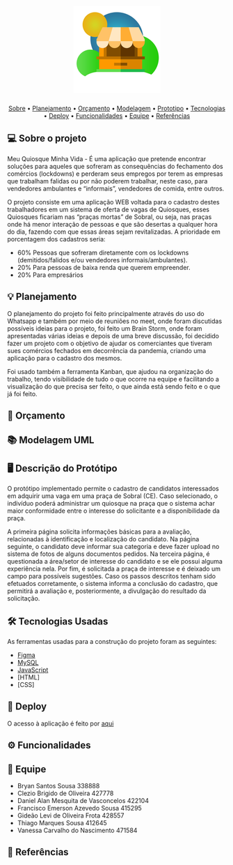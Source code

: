 </p>
<h1 align="center">
    <img alt="#MeuQiosqueMinhaVida" title="#MeuQuiosqueMinhaVida" src="./docs/bannerMQMV.png" />
</h1>

<p align="center">
 <a href="#-sobre-o-projeto">Sobre</a> •
 <a href="#-planejamento">Planejamento</a> •
 <a href="#-orçamento">Orçamento</a> • 
 <a href="#-modelagem-uml">Modelagem</a> • 
 <a href="#-prototipo">Prototipo</a> • 
 <a href="#-tecnologias-usadas">Tecnologias</a> • 
 <a href="#-deploy">Deploy</a> • 
 <a href="#-funcionalidades">Funcionalidades</a> • 
 <a href="#-equipe">Equipe</a> • 
 <a href="#-referencias">Referências</a>
</p>

## 💻 Sobre o projeto

Meu Quiosque Minha Vida - É uma aplicação que pretende encontrar soluções para aqueles que sofreram as consequências do fechamento dos comércios (lockdowns) e perderam seus empregos por terem as empresas que trabalham falidas ou por não poderem trabalhar, neste caso, para vendedores ambulantes e “informais”, vendedores de comida, entre outros.

O projeto consiste em uma aplicação WEB voltada para o cadastro destes trabalhadores em um sistema de oferta de vagas de Quiosques, esses Quiosques ficariam nas “praças mortas” de Sobral, ou seja, nas praças onde há menor interação de pessoas e que são desertas a qualquer hora do dia, fazendo com que essas áreas sejam revitalizadas. A prioridade em porcentagem dos cadastros seria:

- 60% Pessoas que sofreram diretamente com os lockdowns (demitidos/falidos e/ou vendedores informais/ambulantes).
- 20% Para pessoas de baixa renda que querem empreender.
- 20% Para empresários

## 💡 Planejamento

O planejamento do projeto foi feito principalmente através do uso do Whatsapp e também por meio de reuniões no meet, onde foram discutidas possíveis ideias para o projeto, foi feito um Brain Storm, onde foram apresentadas várias ideias e depois de uma breve discussão, foi decidido fazer um projeto com o objetivo de ajudar os comerciantes que tiveram sues comércios fechados em decorrência da pandemia, criando uma aplicação para o cadastro dos mesmos.

Foi usado também a ferramenta Kanban, que ajudou na organização do trabalho, tendo visibilidade de tudo o que ocorre na equipe e facilitando a visualização do que precisa ser feito, o que ainda está sendo feito e o que já foi feito.

## 💸 Orçamento 


## 📚 Modelagem UML


## 🖥️ Descrição do Protótipo
O protótipo implementado permite o cadastro de candidatos interessados em adquirir uma vaga em uma praça de Sobral (CE). Caso selecionado, o indivíduo poderá administrar um quiosque na praça que o sistema achar maior conformidade entre o interesse do solicitante e a disponibilidade da praça. 

A primeira página solicita informações básicas para a avaliação, relacionadas à identificação e localização do candidato. Na página seguinte, o candidato deve informar sua categoria e deve fazer upload no sistema de fotos de alguns documentos pedidos. Na terceira página, é questionada a área/setor de interesse do candidato e se ele possui alguma experiência nela. Por fim, é solicitada a praça de interesse e é deixado um campo para possíveis sugestões. Caso os passos descritos tenham sido efetuados corretamente, o sistema informa a conclusão do cadastro, que permitirá a avaliação e, posteriormente, a divulgação do resultado da solicitação. 

## 🛠 Tecnologias Usadas

As ferramentas usadas para a construção do projeto foram as seguintes:

- [Figma](https://figma.com/)
- [MySQL](https://www.mysql.com/)
- [JavaScript](https://www.javascript.com/)
- [HTML]
- [CSS]

## 📜 Deploy

O acesso à aplicação é feito por [aqui](https://)

## ⚙️ Funcionalidades

## 💪 Equipe

- Bryan Santos Sousa 338888
- Clezio Brigido de Oliveira 427778
- Daniel Alan Mesquita de Vasconcelos 422104
- Francisco Emerson Azevedo Sousa 415295
- Gideão Levi de Oliveira Frota 428557
- Thiago Marques Sousa 412645
- Vanessa Carvalho do Nascimento 471584

## 📝 Referências


